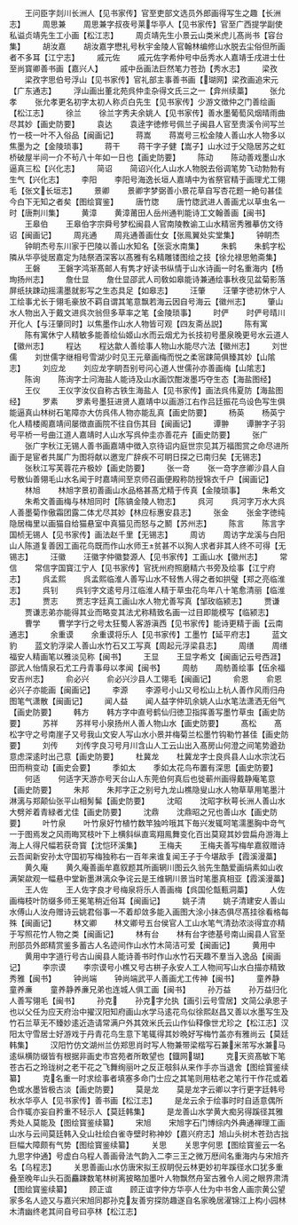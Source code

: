 <!-- { "loadSidebar": true } -->
　　王问臣字剡川长洲人【见书家传】官至吏部文选员外郎画得写生之趣【长洲志】
　　周思兼
　　周思兼字叔夜号莱华亭人【见书家传】官至广西提学副使私谥贞靖先生工小画【松江志】
　　周贞靖先生小景云山类米虎儿髙尚书【容台集】
　　胡汝嘉
　　胡汝嘉字懋礼号秋宇金陵人官翰林编修山水脱去尘俗但所画者不多耳【江宁志】
　　戚元佐
　　戚元佐字希仲号中岳秀水人嘉靖壬戌进士仕至尚寳卿善书画【嘉兴人】
　　戚中岳画法巨然笔力苍劲【秀水志】
　　梁孜
　　梁孜字思伯号浮山【见书家传】官礼部主事善书画【瑚网】梁孜画追宋元【广东通志】
　　浮山画出董北苑呉仲圭杂得文氏三之一【弇州续藁】
　　张允孝
　　张允孝更名初字太初人称贞白先生【见书家传】少游文徴仲之门善绘画【松江志】
　　徐兰
　　徐兰字秀夫余姚人【见书家传】善水墨葡萄风烟晴雨曲尽其妙【画史防要】
　　袁达
　　袁逹字徳修号佩兰子闽县人官至贵溪令间写兰竹一枝一叶不入俗品【闽画记】
　　蒋嵩
　　蒋嵩号三松金陵人善山水人物多以焦墨为之【金陵琐事】
　　蒋干
　　蒋干字子健【嵩子】山水过于父隐居苏之虹桥破屋半间一介不茍八十年如一日也【画史防要】
　　陈动
　　陈动善戏墨山水逼真三松【兴化志】
　　简诏
　　简诏兴化人山水人物脱去俗调笔势飞动勃勃有生气【兴化志】
　　李阳
　　李阳号海逸长垣人嘉靖中为省祭官精于画理尤工翎毛【张文长垣志】
　　景卿
　　景卿字梦弼善小景花草自写杏花题一絶句甚佳今白下无知之者矣【图绘寳鉴】
　　唐竹牎
　　唐竹牎武进人善画尤以草虫名一时【唐荆川集】
　　黄漳
　　黄漳莆田人岳州通判能诗工文翰善画【闽书】
　　王皋伯
　　王皋伯字宗舜号梦松闽县人官南陵教谕工山水精宻秀雅摹仿文待诏【闽画记】
　　周兆通
　　周兆通善画仕女【张鳯翼处实堂集】
　　钟眀杰
　　钟眀杰号东川家于巴陵以善山水知名【张衮水南集】
　　朱鹤
　　朱鹤字松隣从华亭徙居嘉定为陆祭酒深客以髙雅有名精雕镂图绘之技【徐允禄思勉斋集】
　　王磐
　　王磐字鸿渐髙邮人有隽才好读书纵情于山水诗画一时名重海内【杨珣扬州志】
　　詹仕显
　　詹仕显邵武人司敎如皋能诗兼通绘事秋夜见盆菊影落屏纸扶踈动摇濡墨就影写之生态具足【如皋志】
　　汪肇
　　汪肇字徳初休宁人工绘事尤长于翎毛豪放不羁自谓其笔意飘若海云因自号海云【徽州志】
　　肇山水人物出入于戴文进呉次翁但多草率之笔【金陵琐事】
　　时俨
　　时俨号晴川开化人【与汪肇同时】以焦墨作山水人物皆可观【四友斋丛説】
　　陈有寓
　　陈有寓休宁人精敏多能善绘仙姬山水而云烟尤为长技初号墨泉晚更号水云道人【徽州志】
　　程达
　　程达歙人善绘事人物山水能尽六法【徽州志】
　　刘世儒
　　刘世儒字继相号雪湖少时见王元章画梅而悦之柔宻踈简俱臻其妙【山隂志】
　　刘应龙
　　刘应龙字眀吾别号问心道人世儒孙亦善画梅【山隂志】
　　陈询
　　陈询字士问海盐人能诗及山水画饮酣泼墨巧夺生态【海盐图经】
　　王仪
　　王仪字汝仪自称古铁生海盐人【见书家传】画法呉伟夏防【海盐图经】
　　罗素
　　罗素号墨狂进贤人嘉靖中以画游江右作吕廷振花鸟设色写生俱能逼真山林树石笔障亦大仿呉伟人物亦能乱真【画史防要】
　　杨英
　　杨英宁化人精楼阁嘉靖间屡徴直画院不往自伤其目【闽画记】
　　谭翀
　　谭翀字子羽号平桥一号曲江道人嘉靖时人山水写呉仲圭亦善花卉【画史防要】
　　张广
　　张广字秋江无锡人善书画嘉靖中徴入京待诏内庭世宗见其万福图赏之命尽进所画于是宦者共属广为图将献以邀宠广辞疾不可眀日探之已南归矣【无锡志】
　　张秋江写芙蓉花卉极妙【画史防要】
　　张一竒
　　张一竒字彦卿沙县人自号散仙善翎毛山水名闻于时嘉靖间至京师召画便殿称防授锦衣千户【闽画记】
　　林旭
　　林旭字景初善画山水品格甚髙尤精于传真【金陵琐事】
　　朱希文
　　朱希文善画梅与林旭同时【陈镐金陵人物志】
　　呉河
　　呉河字万水大呉人善墨菊作傲霜团露二体尤尽其妙【林应标惠安县志】
　　张金
　　张金字徳纯隐居梅里以画猫自给猫悬室中真猫见而怒与之鬭【苏州志】
　　陈言
　　陈言字国桢无锡人【见书家传】画法赵千里【无锡志】
　　周访
　　周访字龙溪与白阳山人陈道复善因工画花鸟既而作山水师王贫甚不以狥人求者非其人终不可得【无锡志】
　　汪徽
　　汪徽字仲徽婺源人【见书家传】工画山水【徽州志】
　　常信
　　常信字国寳江宁人【见书家传】官抚州府照磨精六书旁及绘事【江宁府志】
　　呉孟熙
　　呉孟熙临淮人善写山水不轻售人得之者如拱璧【郑之亮临淮志】
　　呉钊
　　呉钊字文逺号月江临淮人精于草虫花鸟年八十笔愈清丽【临淮志】
　　贾志
　　贾志字廷真工画山水人物尤善写真【邹玫临颍志】
　　贾谦
　　贾谦志弟亦能得其业而略变其法尤称精致名画一过目即能模写【临颍志】
　　曹学
　　曹学字行之号太狂蜀人客游滇西【见书家传】能诗更精于画【云南通志】
　　余重谟
　　余重谟将乐人【见书家传】工墨竹【延平府志】
　　蓝文豹
　　蓝文豹浮梁人善山水竹石又工写真【周起元浮梁县志】
　　周缮
　　周缮福安人精画笔以雅淡见称【闽书】
　　王显
　　王显字希文【闽画记云号西涯】邵武人怡情泉石尤工丹青事母以孝闻【闽书】
　　周舫
　　周舫善绘事【伍余福安吉州志】
　　俞必兴
　　俞必兴沙县人工翎毛【闽画记】
　　俞恩
　　俞恩必兴子亦能画【闽画记】
　　李源
　　李源号小山又号松山上杭人善作风雨归舟图笔气潇散【闽画记】
　　闻人益
　　闻人益字仲玑余姚人山水笔法潇洒无俗气【画史防要】
　　韩方
　　韩方字中直号鹤仙归徳卫指挥善写墨竹草虫【画史防要】
　　苏祥
　　苏祥号小泉扬州人善人物山水【画史防要】
　　髙松
　　髙松字守之号南崖子又号我山文安人写山水小景并梅菊兰松墨竹钩勒竹甚佳【画史防要】
　　刘传
　　刘传字良习号月川含山人工云山出入髙房山何澄之间笔势遒劲意虑深逺时出己意【画史防要】
　　杜冀龙
　　杜冀龙字士良呉县人山水宗沈石田而稍变动【画史会要】
　　季如太
　　季如太花鸟布置有深思【画史防要】
　　何适
　　何适字天游亦号天台山人东莞伯何真后也徙蕲州画得戴静庵笔意【画史防要】
　　朱邦
　　朱邦字正之别号九龙山樵隐叟山水人物草草用笔墨汁淋漓与郑颠仙张平山相髣髴【画史防要】
　　沈昭
　　沈昭字秋萼长洲人善山水大劈斧着青緑者尤佳【画史防要】
　　沈鼎
　　沈鼎昭之兄也善山水【画史防要】
　　叶竹泉
　　叶竹泉好竹植竹数竿独吟哦其下毎兴发辄呵笔濡墨胸中竒气一于图焉发之风雨晦冥枝叶下上横斜纵直鸾翔鳯舞变化百出莫窥其妙尝扁舟游海上海上人得尺幅若获竒寳【沈恺环溪集】
　　王梅夫
　　王梅夫善写梅牟嘉叙赠诗云吾闻新安孙太守国初写梅独称右一百年来谁复闻王子于今堪敌手【霞溪漫藁】
　　黄久庵
　　黄久庵善画牟嘉叙题其所画辋川图云久翁先生酷爱画绢素如山收满架歘观一幅悬中堂新墨淋漓众争诧云是王维辋川景当时笔墨真相亚【霞溪漫藁】
　　王人佐
　　王人佐字良才号梅泉将乐人善画梅【呉国伦甔甀洞藁】
　　人佐画梅枝叶防缀多师王冕笔稍近俗耳【闽画记】
　　姚子清
　　姚子清建安人善山水傅山人汝舟赠诗云姚君俗事一不着却敛多能入画图大涂小抺态俱尽髙挂徐看格每殊【闽画记】
　　林文卿
　　林文卿号五台侯官人工山水笔气清劲浓淡得宜亦精于写照花竹人物之类【闽画记】
　　林有台
　　林有台字徳基号南山闽县人官至刑部员外郎精赏鉴多蓄古人名迹间作山水竹木简洁可爱【闽画记】
　　黄用中
　　黄用中字道行号古山闽县人能诗善书时作山水竹石天趣不羣当入逸品【闽画记】
　　李宗谟
　　李宗谟号小樵又号古栟子永安人工人物间写山水白描亦精致秀雅【闽书】
　　钟尚端
　　钟尚端武平人善画尤工传神【闽书】
　　童养静　童养亷
　　童养静养亷兄弟也连城人俱工画【闽书】
　　孙万益
　　孙万益归化人善写翎毛【闽书】
　　孙克
　　孙克字允执【画引云号雪居】文简公承恩子也以父任为应天府治中擢汉阳知府画山水学马逺花鸟似徐熙赵昌又善以水墨写生及竹石兰草无不臻妙逺近造请常满户外其效米氏云山作仙释像世尤珍之【松江志】汉阳太守雪居士好游戏于丹青花鸟生意下笔辄得其妙晩好写梅竹盖亦有雅尚云【莫廷韩集】
　　汉阳竹仿文湖州兰仿郑思肖时写人物兼带梁楷写石兼米芾写水兼马逺纵横防缀皆有根据非画史市宫苑者所敢望也【鐡网瑚】
　　克天资髙敏下笔苍古石之玲珑树之老干花之飞舞绚丽叶之反正攲斜从来作手亦当退舍【图绘寳鉴续纂】
　　克名重一时求绘事者填塞多命门士应之其笔则用枯老之笔行干作花或着色或水墨皆极古淡【画史防要】
　　莫是龙
　　莫是龙字云卿以字行更字廷韩号秋水华亭人【见书家传】善书画【松江志】
　　是龙云余于绘事时时自适意偶所合作辄亦妄自矜重不轻示人【莫廷韩集】
　　是龙善山水学黄大痴另得蹊径其雅秀处人莫能及【图绘寳鉴续纂】
　　宋旭
　　宋旭字石门博综内外典通禅理工画山水与云间莫廷韩入殳山社绘白雀寺壁时称神妙【嘉兴府志】旭山头树木苍劲古拙巨幅大障颇有气势【图绘寳鉴续纂】
　　关思
　　关思字何思【图绘寳鉴云一名九思字仲通】号虚白乌程人善画骨法气韵入二李三王之微万厯间名重海内与宋旭齐名【乌程志】
　　关思善画山水仿唐宋拟王叔眀倪云林更妙初年蹊径水口犹多重叠至晚年山头石面麤踈数笔林树离披略加墨叶人物飘然舟室古雅令人阅之眼界肃清【图绘寳鉴续纂】
　　顾正谊
　　顾正谊字仲方华亭人仕为中书舍人画宗黄公望家多名人迹又与嘉兴宋旭同郡孙克友善穷探防趣遂自名家晚居濯锦江上构小园林木清幽终老其间自号曰亭林【松江志】
